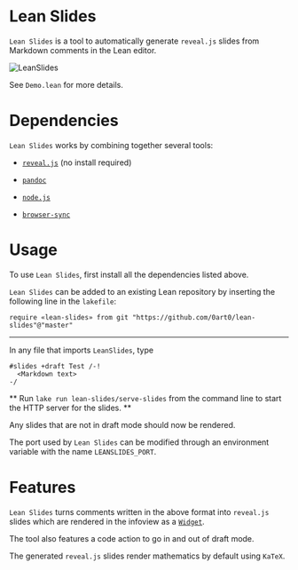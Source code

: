 # Lean Slides

`Lean Slides` is a tool to 
automatically generate `reveal.js` slides 
from Markdown comments in the Lean editor.

![LeanSlides](https://github.com/0art0/lean-slides/assets/18333981/29029c7b-f586-45a1-b203-ffdc66a41049)

See `Demo.lean` for more details.

# Dependencies

`Lean Slides` works by combining together several tools:

- [`reveal.js`](https://revealjs.com/) (no install required)

- [`pandoc`](https://pandoc.org/)

- [`node.js`](https://nodejs.org/en)

- [`browser-sync`](https://browsersync.io/)

# Usage

To use `Lean Slides`, first install all the dependencies listed above.

`Lean Slides` can be added to an existing Lean repository
by inserting the following line in the `lakefile`:
```lean
require «lean-slides» from git "https://github.com/0art0/lean-slides"@"master"
```

---

In any file that imports `LeanSlides`, type

```lean
#slides +draft Test /-!
  <Markdown text>
-/
```

** Run `lake run lean-slides/serve-slides` from the command line
to start the HTTP server for the slides. **

Any slides that are not in draft mode should now be rendered.

The port used by `Lean Slides` can be modified through
an environment variable with the name `LEANSLIDES_PORT`.

# Features

`Lean Slides` turns comments written in the above format
into `reveal.js` slides which are rendered in the infoview
as a [`Widget`](https://github.com/EdAyers/ProofWidgets4).

The tool also features a code action to 
go in and out of draft mode.

The generated `reveal.js` slides
render mathematics by default
using `KaTeX`.
